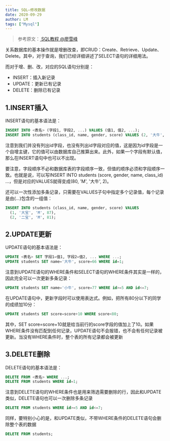 ```yaml
---
title: SQL—修改数据
date: 2020-09-29
author: LM
tags: ["Mysql"]
---
```


> 参考原文：[ SQL教程 @廖雪峰 ](https://www.liaoxuefeng.com/wiki/1177760294764384)

关系数据库的基本操作就是增删改查，即CRUD：Create、Retrieve、Update、Delete。其中，对于查询，我们已经详细讲述了SELECT语句的详细用法。

而对于增、删、改，对应的SQL语句分别是：

- INSERT：插入新记录
- UPDATE：更新已有记录
- DELETE：删除已有记录

## 1.INSERT插入

INSERT语句的基本语法是：

```sql
INSERT INTO <表名> (字段1, 字段2, ...) VALUES (值1, 值2, ...);
INSERT INTO students (class_id, name, gender, score) VALUES (2, '大牛', 'M', 80);
```

注意到我们并没有列出id字段，也没有列出id字段对应的值，这是因为id字段是一个自增主键，它的值可以由数据库自己推算出来。此外，如果一个字段有默认值，那么在INSERT语句中也可以不出现。

要注意，字段顺序不必和数据库表的字段顺序一致，但值的顺序必须和字段顺序一致。也就是说，可以写INSERT INTO students (score, gender, name, class_id) ...，但是对应的VALUES就得变成(80, 'M', '大牛', 2)。

还可以一次性添加多条记录，只需要在VALUES子句中指定多个记录值，每个记录是由(...)包含的一组值：

```sql
INSERT INTO students (class_id, name, gender, score) VALUES
  (1, '大宝', 'M', 87),
  (2, '二宝', 'M', 81);
```

## 2.UPDATE更新

UPDATE语句的基本语法是：

```sql
UPDATE <表名> SET 字段1=值1, 字段2=值2, ... WHERE ...;
UPDATE students SET name='大牛', score=66 WHERE id=1;
```

注意到UPDATE语句的WHERE条件和SELECT语句的WHERE条件其实是一样的，因此完全可以一次更新多条记录：

```sql
UPDATE students SET name='小牛', score=77 WHERE id>=5 AND id<=7;
```

在UPDATE语句中，更新字段时可以使用表达式。例如，把所有80分以下的同学的成绩加10分：

```sql
UPDATE students SET score=score+10 WHERE score<80;
```

其中，SET score=score+10就是给当前行的score字段的值加上了10。如果WHERE条件没有匹配到任何记录，UPDATE语句不会报错，也不会有任何记录被更新。当没有WHERE条件时，整个表的所有记录都会被更新

## 3.DELETE删除

DELETE语句的基本语法是：

```sql
DELETE FROM <表名> WHERE ...;
DELETE FROM students WHERE id=1;
```

注意到DELETE语句的WHERE条件也是用来筛选需要删除的行，因此和UPDATE类似，DELETE语句也可以一次删除多条记录

```sql
DELETE FROM students WHERE id>=5 AND id<=7;
```

同样，要特别小心的是，和UPDATE类似，不带WHERE条件的DELETE语句会删除整个表的数据

```sql
DELETE FROM students;
```


